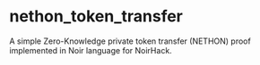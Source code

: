 # nethon_token_transfer
A simple Zero-Knowledge private token transfer (NETHON) proof implemented in Noir language for NoirHack.
